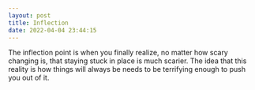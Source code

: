 ```yaml
---
layout: post
title: Inflection
date: 2022-04-04 23:44:15
---
```


The inflection point is when you finally realize, no matter how scary changing is, that staying stuck in place is much scarier. The idea that this reality is how things will always be needs to be terrifying enough to push you out of it. 
